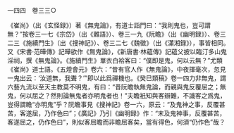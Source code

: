 一四四　卷三三○

《崔尚》（出《玄怪録》）著《無鬼論》，有道士詣門曰：“我則鬼也，豈可謂無？”按卷三一七《宗岱》（出《雜語》）、卷三一九《阮瞻》（出《幽明録》）、卷三二三《施續門生》（出《搜神記》）、卷三二七《魏徵》（出《瀟湘録》），事皆相同。又《宋書·范曄傳》記曄欲作《無鬼論》，《新唐書·林藴傳》記藴父披以臨汀多山鬼淫祠，撰《無鬼論》。《施續門生》單衣白袷客曰：“僕即是鬼，何以云無？”尤類《崔尚》道士語。《五燈會元》卷六：“昔有官人作《無鬼論》，中夜揮毫次，忽見一鬼出云：‘汝道無，我聻？’”即以此爲禪機也。《癸巳類稿》卷一四力非無鬼，謂六藝九流以至天主教莫不明鬼，有曰：“昔阮瞻執無鬼論，而親與鬼反覆屈之；無鬼，何以屈之？然則論無鬼者亦明鬼者也！”夫瞻衹知與客辯難，不識客之爲鬼，豈得謂瞻“亦明鬼”乎？阮瞻事見《搜神記》卷一六，原云：“及鬼神之事，反覆甚苦，客遂屈，乃作色曰”；《廣記》乃引《幽明録》作：“末及鬼神事，反覆甚苦，客遂屈之，仍作色曰”，則似客屈瞻而非瞻屈客矣，當有得色，何須“仍作色”哉？